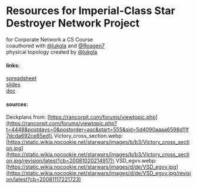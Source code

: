 # Resources for Imperial-Class Star Destroyer Network Project
for Corporate Network a CS Course\
coauthored with [@lukgla](https://github.com/lukgla) and [@Roagen7](https://github.com/Roagen7/)\
physical topology created by [@lukgla](https://github.com/lukgla)

#### links:
[spreadsheet](https://docs.google.com/spreadsheets/d/1e7jWeYcorjkDFNFNSrMwYawOL_GBvVlroHnkW7TGr5M/edit)\
[slides](https://docs.google.com/presentation/d/1vmfGa4GCzMRR9ZKqC1Hvpx24Ef45Ol1SuXvkxTxhfp4/edit)\
[doc](https://docs.google.com/document/d/154_0eVDhvjryMSEypEtq0lI4i4WxCR6b2MPExU4DpGo/edit)

#### sources:
Deckplans from: [https://rancorpit.com/forums/viewtopic.php](https://rancorpit.com/forums/viewtopic.php?t=4448&postdays=0&postorder=asc&start=555&sid=5d4090aaaa6598d11f7dcda692ce85ed)\
Victory_cross_section.webp: [https://static.wikia.nocookie.net/starwars/images/b/b3/Victory_cross_section.jpg](https://static.wikia.nocookie.net/starwars/images/b/b3/Victory_cross_section.jpg/revision/latest?cb=20081020214917)\
VSD_egvv.webp: [https://static.wikia.nocookie.net/starwars/images/d/de/VSD_egvv.jpg](https://static.wikia.nocookie.net/starwars/images/d/de/VSD_egvv.jpg/revision/latest?cb=20081117221723)
